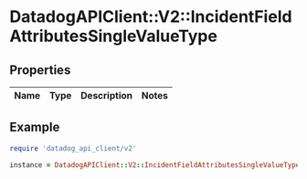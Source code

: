 # DatadogAPIClient::V2::IncidentFieldAttributesSingleValueType

## Properties

| Name | Type | Description | Notes |
| ---- | ---- | ----------- | ----- |

## Example

```ruby
require 'datadog_api_client/v2'

instance = DatadogAPIClient::V2::IncidentFieldAttributesSingleValueType.new()
```

